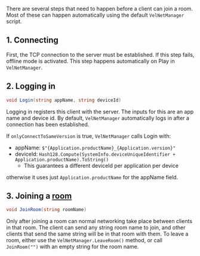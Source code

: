 There are several steps that need to happen before a client can join a room. Most of these can happen automatically using the default `VelNetManager` script.

## 1. Connecting
First, the TCP connection to the server must be established. If this step fails, offline mode is activated. This step happens automatically on Play in `VelNetManager`.

## 2. Logging in
```cs
void Login(string appName, string deviceId)
```
Logging in registers this client with the server. The inputs for this are an app name and device id. By default, `VelNetManager` automatically logs in after a connection has been established.

If `onlyConnectToSameVersion` is true, `VelNetManager` calls Login with:
 - appName: `$"{Application.productName}_{Application.version}"`
 - deviceId: `Hash128.Compute(SystemInfo.deviceUniqueIdentifier + Application.productName).ToString()`
   - This guarantees a different deviceId per application per device

otherwise it uses just `Application.productName` for the appName field.

## 3. Joining a [room](/client/concepts/rooms)
```cs
void JoinRoom(string roomName)
```
Only after joining a room can normal networking take place between clients in that room. The client can send any string room name to join, and other clients that send the same string will be in that room with them. To leave a room, either use the `VelNetManager.LeaveRoom()` method, or call `JoinRoom("")` with an empty string for the room name.